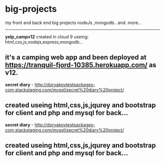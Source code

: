 # big-projects
my front and back end big projects nodeJs ,mongodb.. and. more..

---------------------------------------------------------------------------------------------------------------

<strong>yelp_campv12</strong>
created in cloud 9 useing: html,css,js,nodejs,express,mongodb...

it's a camping web app and been deployed at https://tranquil-fjord-10385.herokuapp.com/ as v12.
----------------------------------------------------------------------------------------------------------------

<strong>secret diary</strong> - http://doryakovtestpackages-com.stackstaging.com/mysql/secret%20diary%20project/

created useing html,css,js,jqurey and bootstrap for client and php and mysql for back...
----------------------------------------------------------------------------------------------------------------

<strong>secret diary</strong> - http://doryakovtestpackages-com.stackstaging.com/mysql/secret%20diary%20project/

created useing html,css,js,jqurey and bootstrap for client and php and mysql for back...
----------------------------------------------------------------------------------------------------------------
